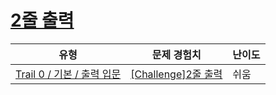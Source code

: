 # [2줄 출력](https://www.codetree.ai/trails/complete/curated-cards/nl-pre-output-basics-1)

|유형|문제 경험치|난이도|
|---|---|---|
|[Trail 0 / 기본 / 출력 입문](https://www.codetree.ai/trail-info/codetree-101/)|[[Challenge]2줄 출력](https://www.codetree.ai/trails/complete/curated-cards/nl-pre-output-basics-1/)|쉬움|

